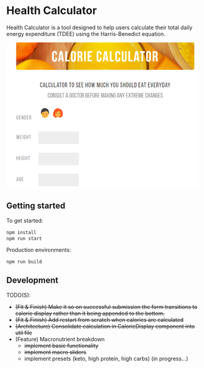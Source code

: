# Health Calculator

Health Calculator is a tool designed to help users calculate their total daily energy expenditure (TDEE)
using the Harris-Benedict equation.

![Screenshot](reposcreenshot.PNG)

## Getting started

To get started:
```
npm install
npm run start
```

Production environments:
```
npm run build
```

## Development

TODO(S):
- <del>(Fit & Finish) Make it so on successful submission the form transitions to calorie display rather than it being appended to the bottom.</del>
- <del>(Fit & Finish) Add restart from scratch when calories are calculated</del>
- <del>(Architecture) Consolidate calculation in CalorieDisplay component into util file</del>
- (Feature) Macronutrient breakdown
    - <del> implement basic functionality </del>
    - <del> implement macro sliders </del>
    - implement presets (keto, high protein, high carbs) (in progress...)